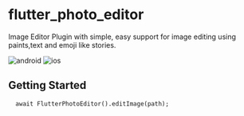 # flutter_photo_editor

Image Editor Plugin with simple, easy support for image editing using paints,text and emoji like stories.

![android](../main/screenshot/android.png "android")
![ios](../main/screenshot/ios.png "ios")

## Getting Started

```
  await FlutterPhotoEditor().editImage(path);
```